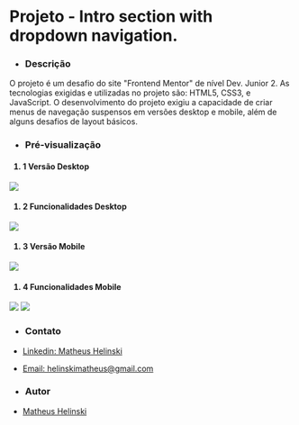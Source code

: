 <h1>Projeto - Intro section with dropdown navigation.</h1>

<h3><ul><li>Descrição</li></ul></h3>
<p>
  O projeto é um desafio do site "Frontend Mentor" de nível Dev. Junior 2.
  As tecnologias exigidas e utilizadas no projeto são: HTML5, CSS3, e JavaScript.
  O desenvolvimento do projeto exigiu a capacidade de criar menus de navegação suspensos em versões desktop e mobile, além de alguns desafios de layout básicos. 
</p>

<h3><ul><li>Pré-visualização</li></ul></h3>
<h4><ol><li>1 Versão Desktop</li></ol></h4>
<p>
  <img src="https://user-images.githubusercontent.com/100943965/165314133-79881361-bc06-4a3e-be60-17fe67c96dae.png">
</p>
<h4><ol><li>2 Funcionalidades Desktop</li></ol></h4>
<p>
  <img src="https://user-images.githubusercontent.com/100943965/165318320-eddaaa44-42ad-40f3-9ddf-6044e1f9a2e8.png">
</p>
<h4><ol><li>3 Versão Mobile</li></ol></h4>
<p>
  <img src="https://user-images.githubusercontent.com/100943965/165675176-ce27e567-1919-44f3-97b4-815532e017b7.png">

</p>
<h4><ol><li>4 Funcionalidades Mobile</li></ol></h4>
<p>
  <img src="https://user-images.githubusercontent.com/100943965/165674766-5812a656-38d9-41e6-bc21-ed0325479aab.png">
  <img src="https://user-images.githubusercontent.com/100943965/165674815-4e39b0e9-ba9b-4269-a1f8-267b15194126.png">
</p>

<h3><ul><li>Contato</li></ul></h3>
<p><ul><li><a target="_blank" href="https://www.linkedin.com/in/matheus-helinski-109047218/">Linkedin: Matheus Helinski</a></li></ul> <ul><li><a target="_blank" href="https://mail.google.com">Email: helinskimatheus@gmail.com</a></li></ul></p>

<h3><ul><li>Autor</li></ul></h3>
<p><ul><li><a target="_blank" href="https://github.com/helinskimatheus">Matheus Helinski</a></li></ul></p>
